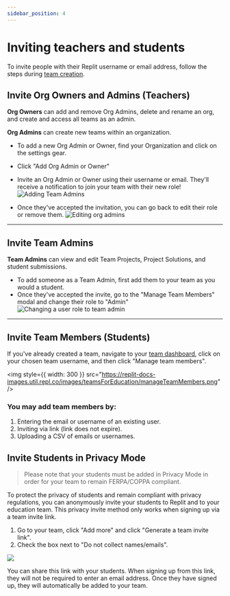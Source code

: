 ```yaml
---
sidebar_position: 4
---
```


# Inviting teachers and students

To invite people with their Replit username or email address, follow the steps during [team creation](/teams-edu/intro-teams-education). 

## Invite Org Owners and Admins (Teachers)
**Org Owners** can add and remove Org Admins, delete and rename an org, and create and access all teams as an admin. 

**Org Admins** can create new teams within an organization.

* To add a new Org Admin or Owner, find your Organization and click on the settings gear.
* Click "Add Org Admin or Owner"
* Invite an Org Admin or Owner using their username or email. They'll receive a notification to join your team with their new role! 
![Adding Team Admins](https://replit-docs-images.util.repl.co/images/teamsForEducation/inviting-users/add_org_admin.gif)

* Once they've accepted the invitation, you can go back to edit their role or remove them.
![Editing org admins](https://replit-docs-images.util.repl.co/images/teamsForEducation/inviting-users/edit_org_admin.gif)

----

## Invite Team Admins
**Team Admins** can view and edit Team Projects, Project Solutions, and student submissions.

* To add someone as a Team Admin, first add them to your team as you would a student.
* Once they've accepted the invite, go to the "Manage Team Members" modal and change their role to "Admin"
![Changing a user role to team admin](https://replit-docs-images.util.repl.co/images/teamsForEducation/inviting-users/add_team_admin.gif)

---
## Invite Team Members (Students)

If you've already created a team, navigate to your [team dashboard](https://replit.com/teams), click on your chosen team username, and then click "Manage team members".

<img
  style={{ width: 300 }}
  src="https://replit-docs-images.util.repl.co/images/teamsForEducation/manageTeamMembers.png"
/>

### You may add team members by:

1. Entering the email or username of an existing user.
2. Inviting via link (link does not expire).
3. Uploading a CSV of emails or usernames.

## Invite Students in Privacy Mode
>Please note that your students must be added in Privacy Mode in order for your team to remain FERPA/COPPA compliant.

To protect the privacy of students and remain compliant with privacy regulations, you can anonymously invite your students to Replit and to your education team. This privacy invite method only works when signing up via a team invite link.

1. Go to your team, click "Add more" and click "Generate a team invite link".
2. Check the box next to "Do not collect names/emails".

<img src="https://replit-docs-images.util.repl.co/images/teamsForEducation/privacy-invite.png" />

You can share this link with your students. When signing up from this link, they will not be required to enter an email address. Once they have signed up, they will automatically be added to your team.

